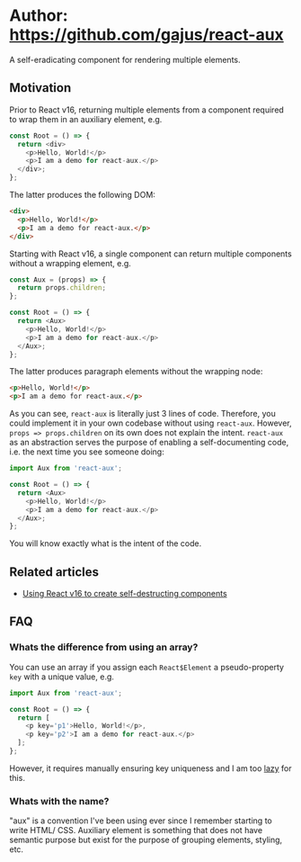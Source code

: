 # Author: https://github.com/gajus/react-aux

A self-eradicating component for rendering multiple elements.

## Motivation

Prior to React v16, returning multiple elements from a component required to wrap them in an auxiliary element, e.g.

```js
const Root = () => {
  return <div>
    <p>Hello, World!</p>
    <p>I am a demo for react-aux.</p>
  </div>;
};

```

The latter produces the following DOM:

```html
<div>
  <p>Hello, World!</p>
  <p>I am a demo for react-aux.</p>
</div>

```

Starting with React v16, a single component can return multiple components without a wrapping element, e.g.

```js
const Aux = (props) => {
  return props.children;
};

const Root = () => {
  return <Aux>
    <p>Hello, World!</p>
    <p>I am a demo for react-aux.</p>
  </Aux>;
};

```

The latter produces paragraph elements without the wrapping node:

```html
<p>Hello, World!</p>
<p>I am a demo for react-aux.</p>

```

As you can see, `react-aux` is literally just 3 lines of code. Therefore, you could implement it in your own codebase without using `react-aux`. However, `props => props.children` on its own does not explain the intent. `react-aux` as an abstraction serves the purpose of enabling a self-documenting code, i.e. the next time you see someone doing:

```js
import Aux from 'react-aux';

const Root = () => {
  return <Aux>
    <p>Hello, World!</p>
    <p>I am a demo for react-aux.</p>
  </Aux>;
};

```

You will know exactly what is the intent of the code.

## Related articles

* [Using React v16 to create self-destructing components](https://medium.com/@gajus/using-react-v16-to-create-self-destructing-components-de8e4eb61d0f)

## FAQ

### Whats the difference from using an array?

You can use an array if you assign each `React$Element` a pseudo-property `key` with a unique value, e.g. 

```js
import Aux from 'react-aux';

const Root = () => {
  return [
    <p key='p1'>Hello, World!</p>,
    <p key='p2'>I am a demo for react-aux.</p>
  ];
};

```

However, it requires manually ensuring key uniqueness and I am too [lazy](http://threevirtues.com/) for this.

### Whats with the name?

"aux" is a convention I've been using ever since I remember starting to write HTML/ CSS. Auxiliary element is something that does not have semantic purpose but exist for the purpose of grouping elements, styling, etc.
